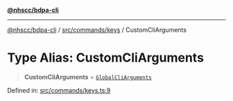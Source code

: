 [**@nhscc/bdpa-cli**](../../../../README.md)

***

[@nhscc/bdpa-cli](../../../../README.md) / [src/commands/keys](../README.md) / CustomCliArguments

# Type Alias: CustomCliArguments

> **CustomCliArguments** = [`GlobalCliArguments`](../../../configure/type-aliases/GlobalCliArguments.md)

Defined in: [src/commands/keys.ts:9](https://github.com/nhscc/bdpa-cli/blob/cc06230b8b3c4bd28c3da1903ce886e7c819a1ce/src/commands/keys.ts#L9)
